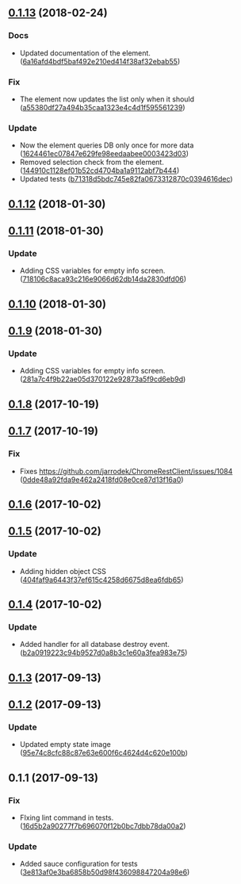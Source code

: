 <a name="0.1.13"></a>
## [0.1.13](https://github.com/advanced-rest-client/saved-menu/compare/0.1.12...0.1.13) (2018-02-24)


### Docs

* Updated documentation of the element. ([6a16afd4bdf5baf492e210ed414f38af32ebab55](https://github.com/advanced-rest-client/saved-menu/commit/6a16afd4bdf5baf492e210ed414f38af32ebab55))

### Fix

* The element now updates the list only when it should ([a55380df27a494b35caa1323e4c4d1f595561239](https://github.com/advanced-rest-client/saved-menu/commit/a55380df27a494b35caa1323e4c4d1f595561239))

### Update

* Now the element queries DB only once for more data ([1624461ec07847e629fe98eedaabee0003423d03](https://github.com/advanced-rest-client/saved-menu/commit/1624461ec07847e629fe98eedaabee0003423d03))
* Removed selection check from the element. ([144910c1128ef01b52cd4704ba1a9112abf7b444](https://github.com/advanced-rest-client/saved-menu/commit/144910c1128ef01b52cd4704ba1a9112abf7b444))
* Updated tests ([b71318d5bdc745e82fa0673312870c0394616dec](https://github.com/advanced-rest-client/saved-menu/commit/b71318d5bdc745e82fa0673312870c0394616dec))



<a name="0.1.12"></a>
## [0.1.12](https://github.com/advanced-rest-client/saved-menu/compare/0.1.11...0.1.12) (2018-01-30)




<a name="0.1.11"></a>
## [0.1.11](https://github.com/advanced-rest-client/saved-menu/compare/0.1.10...0.1.11) (2018-01-30)


### Update

* Adding CSS variables for empty info screen. ([718106c8aca93c216e9066d62db14da2830dfd06](https://github.com/advanced-rest-client/saved-menu/commit/718106c8aca93c216e9066d62db14da2830dfd06))



<a name="0.1.10"></a>
## [0.1.10](https://github.com/advanced-rest-client/saved-menu/compare/0.1.9...0.1.10) (2018-01-30)




<a name="0.1.9"></a>
## [0.1.9](https://github.com/advanced-rest-client/saved-menu/compare/0.1.8...0.1.9) (2018-01-30)


### Update

* Adding CSS variables for empty info screen. ([281a7c4f9b22ae05d370122e92873a5f9cd6eb9d](https://github.com/advanced-rest-client/saved-menu/commit/281a7c4f9b22ae05d370122e92873a5f9cd6eb9d))



<a name="0.1.8"></a>
## [0.1.8](https://github.com/advanced-rest-client/saved-menu/compare/0.1.7...0.1.8) (2017-10-19)




<a name="0.1.7"></a>
## [0.1.7](https://github.com/advanced-rest-client/saved-menu/compare/0.1.6...0.1.7) (2017-10-19)


### Fix

* Fixes https://github.com/jarrodek/ChromeRestClient/issues/1084 ([0dde48a92fda9e462a2418fd08e0ce87d13f16a0](https://github.com/advanced-rest-client/saved-menu/commit/0dde48a92fda9e462a2418fd08e0ce87d13f16a0))



<a name="0.1.6"></a>
## [0.1.6](https://github.com/advanced-rest-client/saved-menu/compare/0.1.5...0.1.6) (2017-10-02)




<a name="0.1.5"></a>
## [0.1.5](https://github.com/advanced-rest-client/saved-menu/compare/0.1.4...0.1.5) (2017-10-02)


### Update

* Adding hidden object CSS ([404faf9a6443f37ef615c4258d6675d8ea6fdb65](https://github.com/advanced-rest-client/saved-menu/commit/404faf9a6443f37ef615c4258d6675d8ea6fdb65))



<a name="0.1.4"></a>
## [0.1.4](https://github.com/advanced-rest-client/saved-menu/compare/0.1.2...0.1.4) (2017-10-02)


### Update

* Added handler for all database destroy event. ([b2a0919223c94b9527d0a8b3c1e60a3fea983e75](https://github.com/advanced-rest-client/saved-menu/commit/b2a0919223c94b9527d0a8b3c1e60a3fea983e75))



<a name="0.1.3"></a>
## [0.1.3](https://github.com/advanced-rest-client/saved-menu/compare/0.1.2...0.1.3) (2017-09-13)




<a name="0.1.2"></a>
## [0.1.2](https://github.com/advanced-rest-client/saved-menu/compare/0.1.1...0.1.2) (2017-09-13)


### Update

* Updated empty state image ([95e74c8cfc88c87e63e600f6c4624d4c620e100b](https://github.com/advanced-rest-client/saved-menu/commit/95e74c8cfc88c87e63e600f6c4624d4c620e100b))



<a name="0.1.1"></a>
## 0.1.1 (2017-09-13)


### Fix

* FIxing lint command in tests. ([16d5b2a90277f7b696070f12b0bc7dbb78da00a2](https://github.com/advanced-rest-client/saved-menu/commit/16d5b2a90277f7b696070f12b0bc7dbb78da00a2))

### Update

* Added sauce configuration for tests ([3e813af0e3ba6858b50d98f436098847204a98e6](https://github.com/advanced-rest-client/saved-menu/commit/3e813af0e3ba6858b50d98f436098847204a98e6))



